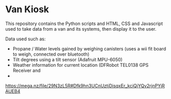 # Van Kiosk
This repository contains the Python scripts and HTML, CSS and Javascript used to take data from a van and its systems, then display it to the user. 

Data used such as:
- Propane / Water levels gained by weighing canisters (uses a wii fit board to weigh, connected over bluetooth)
- Tilt degrees using a tilt sensor (Adafruit MPU-6050)
- Weather information for current location (DFRobot TEL0138 GPS Receiver and 
- 

https://mega.nz/file/29N3zL5R#Dfk9hn3UCnUztjDisqxEr_kciQjYQv2rjnPYjRAUEB4
